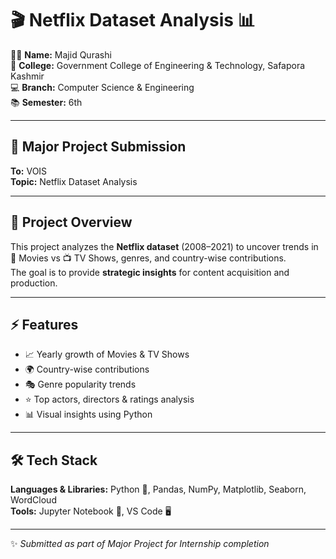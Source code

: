 # 🎬 Netflix Dataset Analysis 📊

👨‍💻 **Name:** Majid Qurashi  
🏫 **College:** Government College of Engineering & Technology, Safapora Kashmir  
💻 **Branch:** Computer Science & Engineering  
📚 **Semester:** 6th  

---

## 📌 Major Project Submission  
**To:** VOIS  
**Topic:** Netflix Dataset Analysis  

---

## 🚀 Project Overview  
This project analyzes the **Netflix dataset** (2008–2021) to uncover trends in 🎥 Movies vs 📺 TV Shows, genres, and country-wise contributions.  
The goal is to provide **strategic insights** for content acquisition and production.  

---

## ⚡ Features  
- 📈 Yearly growth of Movies & TV Shows  
- 🌍 Country-wise contributions  
- 🎭 Genre popularity trends  
- ⭐ Top actors, directors & ratings analysis  
- 📊 Visual insights using Python  

---

## 🛠️ Tech Stack  
**Languages & Libraries:** Python 🐍, Pandas, NumPy, Matplotlib, Seaborn, WordCloud  
**Tools:** Jupyter Notebook 📓, VS Code 🖥️  

---

✨ *Submitted as part of Major Project for Internship completion*
